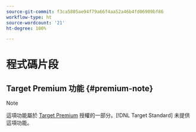 ```yaml
---
source-git-commit: f3ca5805ae94f79a66f4aa52a46b4fd06909bf86
workflow-type: ht
source-wordcount: '21'
ht-degree: 100%

---
```

# 程式碼片段

## Target Premium 功能 {#premium-note}

>[!NOTE]
>
>這項功能屬於 [Target Premium](/help/c-intro/intro.md#premium) 授權的一部分。[!DNL Target Standard] 未提供這項功能。


